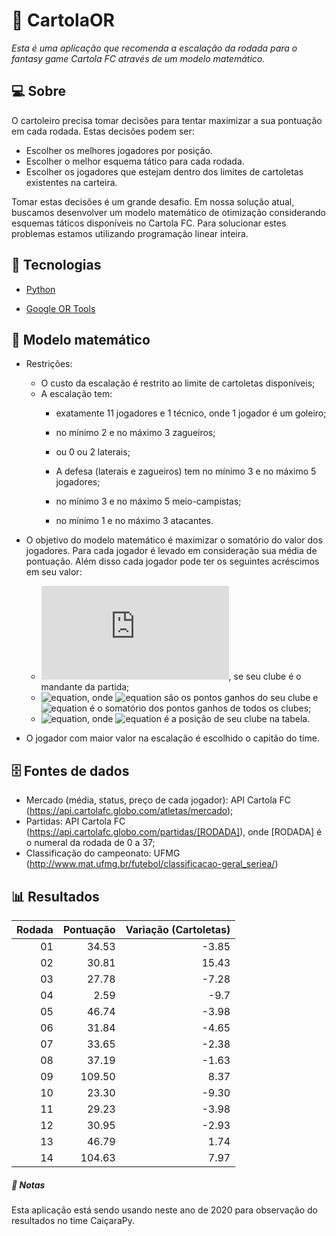 # :tophat: CartolaOR

_Esta é uma aplicação que recomenda a escalação da rodada para o fantasy game Cartola FC através de um modelo matemático._

## 💻 Sobre

O cartoleiro precisa tomar decisões para tentar maximizar a sua pontuação em cada rodada. Estas decisões podem ser:

  * Escolher os melhores jogadores por posição.
  * Escolher o melhor esquema tático para cada rodada.
  * Escolher os jogadores que estejam dentro dos limites de cartoletas existentes na carteira.

Tomar estas decisões é um grande desafio. Em nossa solução atual, buscamos desenvolver um modelo matemático de otimização considerando esquemas táticos disponíveis no Cartola FC. Para solucionar estes problemas estamos utilizando programação linear inteira.  

## 🚀 Tecnologias

*  [Python](https://www.python.org/)

*  [Google OR Tools](https://developers.google.com/optimization)

## :1234: Modelo matemático
* Restrições:
  * O custo da escalação é restrito ao limite de cartoletas disponíveis;

  - A escalação tem:
    - exatamente 11 jogadores e 1 técnico, onde 1 jogador é um goleiro;

    - no mínimo 2 e no máximo 3 zagueiros;

    - ou 0 ou 2 laterais;

    - A defesa (laterais e zagueiros) tem no mínimo 3 e no máximo 5 jogadores;

    - no mínimo 3 e no máximo 5 meio-campistas;

    - no mínimo 1 e no máximo 3 atacantes.

* O objetivo do modelo matemático é maximizar o somatório do valor dos jogadores. Para cada jogador é levado em consideração sua média de pontuação. Além disso cada jogador pode ter os seguintes acréscimos em seu valor:
  - ![equation](https://latex.codecogs.com/gif.latex?1), se seu clube é o mandante da partida;
  - ![equation](https://latex.codecogs.com/gif.latex?\frac{PG_{clube}}{P_{total}}), onde ![equation](https://latex.codecogs.com/gif.latex?PG_{clube}) são os pontos ganhos do seu clube e ![equation](https://latex.codecogs.com/gif.latex?P_{total}) é o somatório dos pontos ganhos de todos os clubes;
  - ![equation](https://latex.codecogs.com/gif.latex?2-\frac{Pos_{clube}}{10}), onde ![equation](https://latex.codecogs.com/gif.latex?Pos_{clube}) é a posição de seu clube na tabela.

* O jogador com maior valor na escalação é escolhido o capitão do time.

## :file_cabinet: Fontes de dados
* Mercado (média, status, preço de cada jogador): API Cartola FC (https://api.cartolafc.globo.com/atletas/mercado);
* Partidas: API Cartola FC (https://api.cartolafc.globo.com/partidas/[RODADA]), onde [RODADA] é o numeral da rodada de 0 a 37;
* Classificação do campeonato: UFMG (http://www.mat.ufmg.br/futebol/classificacao-geral_seriea/)

## :bar_chart: Resultados
| Rodada | Pontuação | Variação (Cartoletas)|
|--:|--:|--:|
|01|34.53|-3.85|
|02|30.81|15.43|
|03|27.78|-7.28|
|04|2.59|-9.7|
|05|46.74|-3.98|
|06|31.84|-4.65|
|07|33.65|-2.38|
|08|37.19|-1.63|
|09|109.50|8.37|
|10|23.30|-9.30|
|11|29.23|-3.98|
|12|30.95|-2.93|
|13|46.79|1.74|
|14|104.63|7.97|

##### :paperclip: Notas

Esta aplicação está sendo usando neste ano de 2020 para observação do resultados no time CaiçaraPy.
